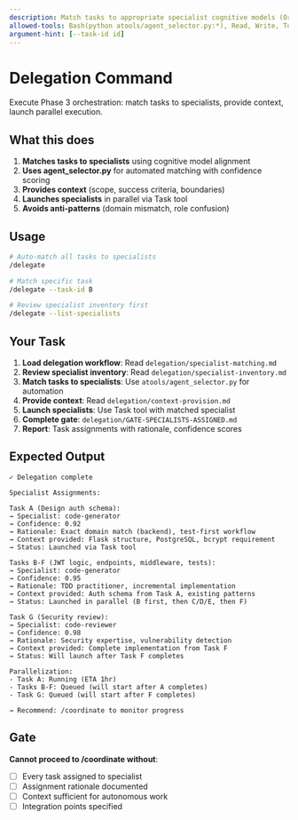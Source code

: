 ```yaml
---
description: Match tasks to appropriate specialist cognitive models (Orchestration Phase 3)
allowed-tools: Bash(python atools/agent_selector.py:*), Read, Write, TodoWrite, Task
argument-hint: [--task-id id]
---
```


# Delegation Command

Execute Phase 3 orchestration: match tasks to specialists, provide context, launch parallel execution.

## What this does

1. **Matches tasks to specialists** using cognitive model alignment
2. **Uses agent_selector.py** for automated matching with confidence scoring
3. **Provides context** (scope, success criteria, boundaries)
4. **Launches specialists** in parallel via Task tool
5. **Avoids anti-patterns** (domain mismatch, role confusion)

## Usage

```bash
# Auto-match all tasks to specialists
/delegate

# Match specific task
/delegate --task-id B

# Review specialist inventory first
/delegate --list-specialists
```

## Your Task

1. **Load delegation workflow**: Read `delegation/specialist-matching.md`
2. **Review specialist inventory**: Read `delegation/specialist-inventory.md`
3. **Match tasks to specialists**: Use `atools/agent_selector.py` for automation
4. **Provide context**: Read `delegation/context-provision.md`
5. **Launch specialists**: Use Task tool with matched specialist
6. **Complete gate**: `delegation/GATE-SPECIALISTS-ASSIGNED.md`
7. **Report**: Task assignments with rationale, confidence scores

## Expected Output

```
✓ Delegation complete

Specialist Assignments:

Task A (Design auth schema):
→ Specialist: code-generator
→ Confidence: 0.92
→ Rationale: Exact domain match (backend), test-first workflow
→ Context provided: Flask structure, PostgreSQL, bcrypt requirement
→ Status: Launched via Task tool

Tasks B-F (JWT logic, endpoints, middleware, tests):
→ Specialist: code-generator
→ Confidence: 0.95
→ Rationale: TDD practitioner, incremental implementation
→ Context provided: Auth schema from Task A, existing patterns
→ Status: Launched in parallel (B first, then C/D/E, then F)

Task G (Security review):
→ Specialist: code-reviewer
→ Confidence: 0.98
→ Rationale: Security expertise, vulnerability detection
→ Context provided: Complete implementation from Task F
→ Status: Will launch after Task F completes

Parallelization:
- Task A: Running (ETA 1hr)
- Tasks B-F: Queued (will start after A completes)
- Task G: Queued (will start after F completes)

→ Recommend: /coordinate to monitor progress
```

## Gate

**Cannot proceed to /coordinate without**:
- [ ] Every task assigned to specialist
- [ ] Assignment rationale documented
- [ ] Context sufficient for autonomous work
- [ ] Integration points specified
